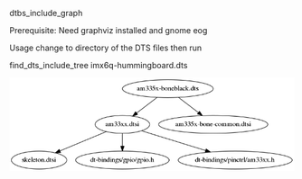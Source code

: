 dtbs_include_graph

Prerequisite:
Need graphviz installed and gnome eog

Usage 
change to directory of the DTS files then run

find_dts_include_tree imx6q-hummingboard.dts

![sample](a.png)

